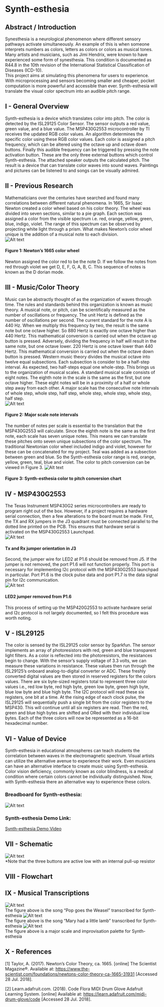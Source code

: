 # Synth-esthesia

## Abstract / Introduction
Synesthesia is a neurological phenomenon where different sensory pathways activate simultaneously.  An example of this is when someone interprets numbers as colors, letters as colors or colors as musical tones.  Many artists and musicians, such as Jimi Hendrix, were known to have experienced some form of synesthesia.  This condition is documented as R44.8 in the 10th revision of the International Statistical Classification of Diseases (ICD-10).  
This project aims at simulating this phenomena for users to experience.  With microprocessing and sensors becoming  smaller and cheaper, pocket computation is more powerful and accessible than ever.  Synth-esthesia will translate the visual color spectrum into an audible pitch range.  
## I -	General Overview
Synth-esthesia is a device which translates color into pitch.  The color is detected by the ISL29125 Color Sensor.  The sensor outputs a red value, green value, and a blue value.  The MSP430G2553 microcontroller by TI receives the updated RGB color values.  An algorithm determines the specific color using these RGB color values.  Each color is assigned a pitch frequency, which can be altered using the octave up and octave down buttons.  Finally this audible frequency can be triggered by pressing the note activation button.  These are the only  three external buttons which control Synth-esthesia.  The attached speaker outputs the calculated pitch.  The result is a device that can translate color waves into sound waves.  Paintings and pictures can be listened to and songs can be visually admired.   
## II -	Previous Research
Mathematicians over the centuries have searched and found many correlations between different natural phenomena.  In 1665, Sir Isaac Newton created a color wheel based on his color theory.  The wheel was divided into seven sections, similar to a pie graph.  Each section was assigned a color from the visible spectrum i.e. red, orange, yellow, green, blue, indigo, violet.  The range of this spectrum can be observed by projecting white light through a prism.  What makes Newton’s color wheel unique is the addition of a musical note to each division.<br />
![Alt text](images/newtons_color_wheel.png)
#### Figure 1: Newton’s 1665 color wheel
Newton assigned the color red to be the note D.  If we follow the notes from red through violet we get D, E, F, G, A, B, C.  This sequence of notes is known as the D dorian mode.  
## III -	Music/Color Theory
Music can be abstractly thought of as the organization of waves through time.  The rules and standards behind this organization is known as music theory.  A musical note, or pitch, can be scientifically measured as the number of oscillations or frequency.  The unit Hertz is defined as the number of oscillations per second.  The current standard for the note A is 440 Hz.  When we multiply this frequency by two, the result is the same note but one octave higher.  So 880 Hertz is exactly one octave higher than 440 Hertz.  This mathematical conversion is carried out when the octave up button is pressed.  Adversely, dividing the frequency in half will result in the same note, but one octave lower.  220 Hertz is one octave lower than 440 Hertz.  This mathematical conversion is carried out when the octave down button is pressed.  Western music theory divides the musical octave into twelve equal subsections.  Each subsection is consider to be a half-step interval.  As expected, two half-steps equal one whole-step.
This brings us to the organization of musical scales.  A standard musical scale consists of eight notes.  The eighth note in the scale is the same as the first, but one octave higher. These eight notes will be in a proximity of a half or whole step away from each other.  A major scale has the consecutive note intervals of whole step, whole step, half step, whole step, whole step, whole step, half step.<br />
![Alt text](images/major_scale_intervals.png)
#### Figure 2: Major scale note intervals
The number of notes per scale is essential to the translation that the MSP430G2553 will calculate.  Since the eighth note is the same as the first note, each scale has seven unique notes.  This means we can translate these pitches onto seven unique subsections of the color spectrum.  The traditional Newtonian color wheel included indigo and violet, however for these can be concatenated for my project.  Teal was added as a subsection between green and blue.  So the Synth-esthesia color range is red, orange, yellow, green, teal, blue and violet.  The color to pitch conversion can be viewed in Figure 3.
![Alt text](images/color_mapping.png)
#### Figure 3: Synth-esthesia color to pitch conversion chart

## IV -	MSP430G2553
The Texas Instrument MSP430G2 series microcontrollers are ready to program right out of the box.  However, if a project requires a hardware serial connection, then a few alterations to the board must be made.  First, the TX and RX jumpers in the J3 quadrant must be connected parallel to the dotted line printed on the PCB.  This ensures that hardware serial is activated on the MSP430G2553 Launchpad. <br />
![Alt text](images/TXRX_jumper.png)     
#### Tx and Rx jumper orientation in J3 <br />
Second, the jumper wire for LED2 at P1.6 should be removed from J5.  If the jumper is not removed, the port P1.6 will not function properly. This port is necessary for implementing I2c protocol with the MSP430G2553 launchpad in particular.  Port P1.6 is the clock pulse data and port P1.7 is the data signal pin for I2c communication. <br />
![Alt text](images/J5_jumper.png)           
#### LED2 jumper removed from P1.6 <br />
This process of setting up the MSP420G2553 to activate hardware serial and I2c protocol is not largely documented, so I felt this procedure was worth noting. 

## V -	ISL29125
The color is sensed by the ISL29125 color sensor by Sparkfun.  The sensor implements an array of photoresistors with red, green and blue transparent light filters.  As a color is reflected into the photoresistors, the resistances begin to change.  With the sensor’s supply voltage of 3.3 volts, we can measure these variations in resistance.  These values then run through the ISL29125’s onboard analog-to-digital converter or ADC.  These freshly converted digital values are then stored in reserved registers for the colors values.  There are six byte-sized registers total to represent three color values i.e., red low byte, red high byte, green low byte, green high byte, blue low byte and blue high byte. The I2C protocol will read these six registers, one bit at a time.  At the rising edge of each clock pulse, the ISL29125 will sequentially push a single bit from the color registers to the MSP430.  This will continue until all six registers are read.  Then the red, green and blue high bytes are shifted and ORed with their individual low bytes.  Each of the three colors will now be represented as a 16-bit hexadecimal number.

## VI -	Value of Device
Synth-esthesia in educational atmospheres can teach students the correlation between waves in the electromagnetic spectrum.  Visual artists can utilize the alternative avenue to experience their work.  Even musicians can have an alternative interface to create music using Synth-esthesia. <br /> 
Color vision deficiency, commonly known as color blindness, is a medical condition where certain colors cannot be individually distinguished.  Now, with Synth-esthesia there an alternative way to experience these colors.

### Breadboard for Synth-esthesia:
![Alt text](images/breadboard.jpg)
### Synth-esthesia Demo Link:
[Synth-esthesia Demo Video](https://www.youtube.com/watch?v=15f6C21gZDQ)

## VII -	Schematic
![Alt text](Synth-esthesia_schem.png)  
*Note that the three buttons are active low with an internal pull-up resistor
## VIII	 - Flowchart
	

## IX -	Musical Transcriptions 
![Alt text](images/Pop_goes_the_weasle.png) <br />
The figure above is the song “Pop goes the Weasel” transcribed for Synth-esthesia
![Alt text](images/Mary_had_a_little_lamb.png) <br />
The figure above is the song “Mary had a little lamb” transcribed for Synth-esthesia
![Alt text](images/color_choices.png) <br />
The figure above is a major scale and improvisation palette for Synth-esthesia


## X -	References

[1] Taylor, A. (2017). Newton’s Color Theory, ca. 1665. [online] The Scientist Magazine®.   Available at: https://www.the-scientist.com/foundations/newtons-color-theory-ca-1665-31931 [Accessed 28 Jul. 2018].

[2] Learn.adafruit.com. (2018). Code  Flora MIDI Drum Glove  Adafruit Learning System. [online] Available at: https://learn.adafruit.com/midi-drum-glove/code [Accessed 28 Jul. 2018].


	


